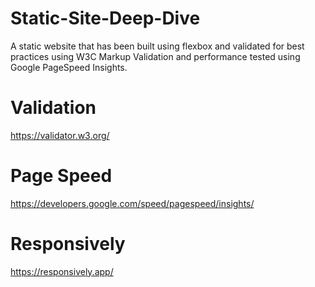 # Static-Site-Deep-Dive
A static website that has been built using flexbox and validated for best practices using W3C Markup Validation and performance tested using Google PageSpeed Insights.

# Validation
https://validator.w3.org/

# Page Speed
https://developers.google.com/speed/pagespeed/insights/

# Responsively
https://responsively.app/
